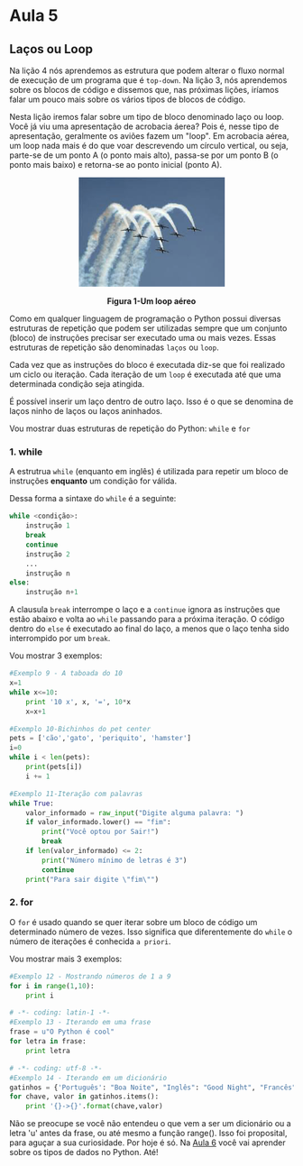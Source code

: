 # Aula 5

## Laços ou Loop

Na lição 4 nós aprendemos as estrutura que podem alterar o fluxo normal de execução de um programa que é `top-down`. Na lição 3, nós aprendemos sobre os blocos de código e dissemos que, nas próximas lições, iríamos falar um pouco mais sobre os vários tipos de blocos de código.

Nesta lição iremos falar sobre um tipo de bloco denominado laço ou loop.
Você já viu uma apresentação de acrobacia áerea? Pois é, nesse tipo de apresentação, geralmente os aviões fazem um "loop". Em acrobacia aérea, um loop nada mais é do que voar descrevendo um círculo vertical, ou seja, parte-se de um ponto A (o ponto mais alto), passa-se por um ponto B (o ponto mais baixo) e retorna-se ao ponto inicial (ponto A).

<p align="center">
  <img src="imagens/Loop.png" alt="Imagem de um looping aéreo">
</p>
<p align="center">
   <strong>Figura 1-Um loop aéreo</strong> 
</p>


Como em qualquer linguagem de programação o Python possui diversas estruturas de repetição que podem ser utilizadas sempre que um conjunto (bloco) de instruções precisar ser executado uma ou mais vezes. Essas estruturas de repetição são denominadas `laços` ou `loop`. 

Cada vez que as instruções do bloco é executada diz-se que foi realizado um ciclo ou iteração. Cada iteração  de um `loop` é executada até que uma determinada condição seja atingida. 

É possível inserir um laço dentro de outro laço. Isso é o que se denomina de laços ninho de laços ou laços aninhados.

Vou mostrar duas estruturas de repetição do Python: `while` e `for`

### 1. while

A estrutrua `while` (enquanto em inglês) é utilizada para repetir um bloco de instruções **enquanto** um condição for válida.

Dessa forma a sintaxe do `while` é a seguinte:

```python
while <condição>:
    instrução 1
    break
    continue
    instrução 2
    ...
    instrução n
else:
    instrução n+1
```
A clausula `break` interrompe o laço e a `continue` ignora as instruções que estão abaixo e volta ao `while` passando para a próxima iteração. O código dentro do `else` é executado ao final do laço, a menos que o laço tenha sido interrompido por um `break`.

Vou mostrar 3 exemplos:


```python 
#Exemplo 9 - A taboada do 10
x=1
while x<=10:
    print '10 x', x, '=', 10*x 
    x=x+1
```

```python
#Exemplo 10-Bichinhos do pet center
pets = ['cão','gato', 'periquito', 'hamster']
i=0
while i < len(pets): 
    print(pets[i]) 
    i += 1 
```

```python
#Exemplo 11-Iteração com palavras
while True:
    valor_informado = raw_input("Digite alguma palavra: ")
    if valor_informado.lower() == "fim":
        print("Você optou por Sair!")
        break
    if len(valor_informado) <= 2:
        print("Número mínimo de letras é 3")
        continue
    print("Para sair digite \"fim\"") 
```
### 2. for

O `for` é usado quando se quer iterar sobre um bloco de código um determinado número de vezes.
Isso significa que diferentemente do `while` o número de iterações é conhecida `a priori`.

Vou mostrar mais 3 exemplos:

```python
#Exemplo 12 - Mostrando números de 1 a 9
for i in range(1,10):
    print i
```

```python
# -*- coding: latin-1 -*-
#Exemplo 13 - Iterando em uma frase
frase = u"O Python é cool"
for letra in frase:
    print letra
```

```python
# -*- coding: utf-8 -*-
#Exemplo 14 - Iterando em um dicionário
gatinhos = {'Português': "Boa Noite", "Inglês": "Good Night", "Francês": "Bonne Nuit", "Alemão": "Gute Nacht"}
for chave, valor in gatinhos.items():
    print '{}->{}'.format(chave,valor)

```
Não se preocupe se você não entendeu o que vem a ser um dicionário ou a letra 'u' antes da frase, ou até mesmo a função range(). Isso foi proposital, para aguçar a sua curiosidade. Por hoje é só. Na [Aula 6](Aula6.md) você vai aprender sobre os tipos de dados no Python. Até!

